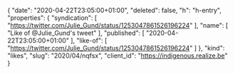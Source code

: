 {
  "date": "2020-04-22T23:05:00+01:00",
  "deleted": false,
  "h": "h-entry",
  "properties": {
    "syndication": [
      "https://twitter.com/Julie_Gund/status/1253047861526196224"
    ],
    "name": [
      "Like of @Julie_Gund's tweet"
    ],
    "published": [
      "2020-04-22T23:05:00+01:00"
    ],
    "like-of": [
      "https://twitter.com/Julie_Gund/status/1253047861526196224"
    ]
  },
  "kind": "likes",
  "slug": "2020/04/nqfsx",
  "client_id": "https://indigenous.realize.be"
}
